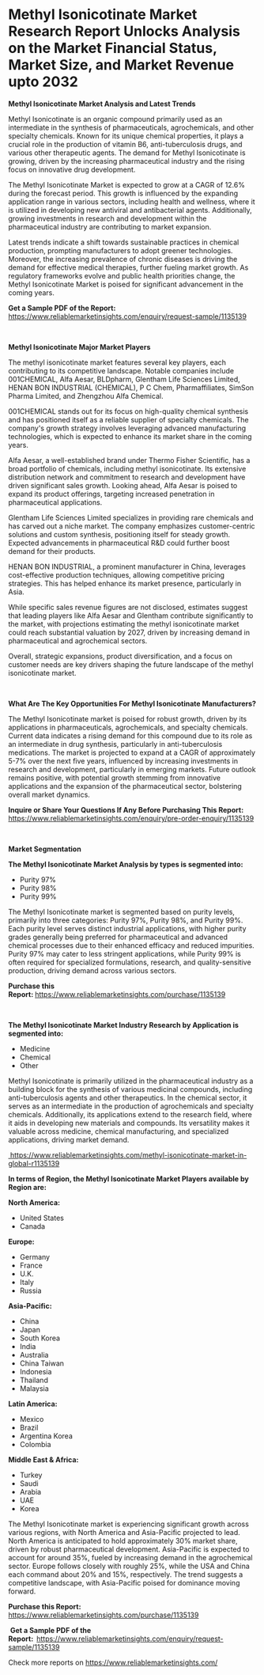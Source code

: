 <p><h1>Methyl Isonicotinate Market Research Report Unlocks Analysis on the Market Financial Status, Market Size, and Market Revenue upto 2032</h1></p><p><strong>Methyl Isonicotinate Market Analysis and Latest Trends</strong></p>
<p><p>Methyl Isonicotinate is an organic compound primarily used as an intermediate in the synthesis of pharmaceuticals, agrochemicals, and other specialty chemicals. Known for its unique chemical properties, it plays a crucial role in the production of vitamin B6, anti-tuberculosis drugs, and various other therapeutic agents. The demand for Methyl Isonicotinate is growing, driven by the increasing pharmaceutical industry and the rising focus on innovative drug development.</p><p>The Methyl Isonicotinate Market is expected to grow at a CAGR of 12.6% during the forecast period. This growth is influenced by the expanding application range in various sectors, including health and wellness, where it is utilized in developing new antiviral and antibacterial agents. Additionally, growing investments in research and development within the pharmaceutical industry are contributing to market expansion. </p><p>Latest trends indicate a shift towards sustainable practices in chemical production, prompting manufacturers to adopt greener technologies. Moreover, the increasing prevalence of chronic diseases is driving the demand for effective medical therapies, further fueling market growth. As regulatory frameworks evolve and public health priorities change, the Methyl Isonicotinate Market is poised for significant advancement in the coming years.</p></p>
<p><strong>Get a Sample PDF of the Report:&nbsp;</strong> <a href="https://www.reliablemarketinsights.com/enquiry/request-sample/1135139?utm_campaign=3040&utm_medium=2&utm_source=Github&utm_content=ia&utm_term=01042025&utm_id=methyl-isonicotinate">https://www.reliablemarketinsights.com/enquiry/request-sample/1135139</a></p>
<p>&nbsp;</p>
<p><strong>Methyl Isonicotinate Major Market Players</strong></p>
<p><p>The methyl isonicotinate market features several key players, each contributing to its competitive landscape. Notable companies include 001CHEMICAL, Alfa Aesar, BLDpharm, Glentham Life Sciences Limited, HENAN BON INDUSTRIAL (CHEMICAL), P C Chem, Pharmaffiliates, SimSon Pharma Limited, and Zhengzhou Alfa Chemical.</p><p>001CHEMICAL stands out for its focus on high-quality chemical synthesis and has positioned itself as a reliable supplier of specialty chemicals. The company's growth strategy involves leveraging advanced manufacturing technologies, which is expected to enhance its market share in the coming years.</p><p>Alfa Aesar, a well-established brand under Thermo Fisher Scientific, has a broad portfolio of chemicals, including methyl isonicotinate. Its extensive distribution network and commitment to research and development have driven significant sales growth. Looking ahead, Alfa Aesar is poised to expand its product offerings, targeting increased penetration in pharmaceutical applications.</p><p>Glentham Life Sciences Limited specializes in providing rare chemicals and has carved out a niche market. The company emphasizes customer-centric solutions and custom synthesis, positioning itself for steady growth. Expected advancements in pharmaceutical R&D could further boost demand for their products.</p><p>HENAN BON INDUSTRIAL, a prominent manufacturer in China, leverages cost-effective production techniques, allowing competitive pricing strategies. This has helped enhance its market presence, particularly in Asia.</p><p>While specific sales revenue figures are not disclosed, estimates suggest that leading players like Alfa Aesar and Glentham contribute significantly to the market, with projections estimating the methyl isonicotinate market could reach substantial valuation by 2027, driven by increasing demand in pharmaceutical and agrochemical sectors.</p><p>Overall, strategic expansions, product diversification, and a focus on customer needs are key drivers shaping the future landscape of the methyl isonicotinate market.</p></p>
<p>&nbsp;</p>
<p><strong>What Are The Key Opportunities For Methyl Isonicotinate Manufacturers?</strong></p>
<p><p>The Methyl Isonicotinate market is poised for robust growth, driven by its applications in pharmaceuticals, agrochemicals, and specialty chemicals. Current data indicates a rising demand for this compound due to its role as an intermediate in drug synthesis, particularly in anti-tuberculosis medications. The market is projected to expand at a CAGR of approximately 5-7% over the next five years, influenced by increasing investments in research and development, particularly in emerging markets. Future outlook remains positive, with potential growth stemming from innovative applications and the expansion of the pharmaceutical sector, bolstering overall market dynamics.</p></p>
<p><strong>Inquire or Share Your Questions If Any Before Purchasing This Report:</strong> <a href="https://www.reliablemarketinsights.com/enquiry/pre-order-enquiry/1135139?utm_campaign=3040&utm_medium=2&utm_source=Github&utm_content=ia&utm_term=01042025&utm_id=methyl-isonicotinate">https://www.reliablemarketinsights.com/enquiry/pre-order-enquiry/1135139</a></p>
<p>&nbsp;</p>
<p><strong>Market Segmentation</strong></p>
<p><strong>The Methyl Isonicotinate Market Analysis by types is segmented into:</strong></p>
<p><ul><li>Purity 97%</li><li>Purity 98%</li><li>Purity 99%</li></ul></p>
<p><p>The Methyl Isonicotinate market is segmented based on purity levels, primarily into three categories: Purity 97%, Purity 98%, and Purity 99%. Each purity level serves distinct industrial applications, with higher purity grades generally being preferred for pharmaceutical and advanced chemical processes due to their enhanced efficacy and reduced impurities. Purity 97% may cater to less stringent applications, while Purity 99% is often required for specialized formulations, research, and quality-sensitive production, driving demand across various sectors.</p></p>
<p><strong>Purchase this Report:&nbsp;</strong><a href="https://www.reliablemarketinsights.com/purchase/1135139?utm_campaign=3040&utm_medium=2&utm_source=Github&utm_content=ia&utm_term=01042025&utm_id=methyl-isonicotinate">https://www.reliablemarketinsights.com/purchase/1135139</a></p>
<p>&nbsp;</p>
<p><strong>The Methyl Isonicotinate Market Industry Research by Application is segmented into:</strong></p>
<p><ul><li>Medicine</li><li>Chemical</li><li>Other</li></ul></p>
<p><p>Methyl Isonicotinate is primarily utilized in the pharmaceutical industry as a building block for the synthesis of various medicinal compounds, including anti-tuberculosis agents and other therapeutics. In the chemical sector, it serves as an intermediate in the production of agrochemicals and specialty chemicals. Additionally, its applications extend to the research field, where it aids in developing new materials and compounds. Its versatility makes it valuable across medicine, chemical manufacturing, and specialized applications, driving market demand.</p></p>
<p><a href="https://www.reliablemarketinsights.com/methyl-isonicotinate-market-in-global-r1135139?utm_campaign=3040&utm_medium=2&utm_source=Github&utm_content=ia&utm_term=01042025&utm_id=methyl-isonicotinate">&nbsp;https://www.reliablemarketinsights.com/methyl-isonicotinate-market-in-global-r1135139</a></p>
<p><strong>In terms of Region, the Methyl Isonicotinate Market Players available by Region are:</strong></p>
<p>
    <p> <strong> North America: </strong>
        <ul>
            <li>United States</li>
            <li>Canada</li>
        </ul>
        </p> 
    <p> <strong> Europe: </strong>
        <ul>
            <li>Germany</li>
            <li>France</li>
            <li>U.K.</li>
            <li>Italy</li>
            <li>Russia</li>
        </ul>
        </p> 
    <p> <strong> Asia-Pacific: </strong>
        <ul>
            <li>China</li>
            <li>Japan</li>
            <li>South Korea</li>
            <li>India</li>
            <li>Australia</li>
            <li>China Taiwan</li>
            <li>Indonesia</li>
            <li>Thailand</li>
            <li>Malaysia</li>
        </ul>
        </p> 
    <p> <strong> Latin America: </strong>
        <ul>
            <li>Mexico</li>
            <li>Brazil</li>
            <li>Argentina Korea</li>
            <li>Colombia</li>
        </ul>
        </p> 
    <p> <strong> Middle East & Africa: </strong>
        <ul>
            <li>Turkey</li>
            <li>Saudi</li>
            <li>Arabia</li>
            <li>UAE</li>
            <li>Korea</li>
        </ul>
    </p>
    </p>
<p><p>The Methyl Isonicotinate market is experiencing significant growth across various regions, with North America and Asia-Pacific projected to lead. North America is anticipated to hold approximately 30% market share, driven by robust pharmaceutical development. Asia-Pacific is expected to account for around 35%, fueled by increasing demand in the agrochemical sector. Europe follows closely with roughly 25%, while the USA and China each command about 20% and 15%, respectively. The trend suggests a competitive landscape, with Asia-Pacific poised for dominance moving forward.</p></p>
<p><strong>Purchase this Report: </strong><a href="https://www.reliablemarketinsights.com/purchase/1135139?utm_campaign=3040&utm_medium=2&utm_source=Github&utm_content=ia&utm_term=01042025&utm_id=methyl-isonicotinate">https://www.reliablemarketinsights.com/purchase/1135139</a></p>
<p>&nbsp;<strong>Get a Sample PDF of the Report:&nbsp;&nbsp;</strong><a href="https://www.reliablemarketinsights.com/enquiry/request-sample/1135139?utm_campaign=3040&utm_medium=2&utm_source=Github&utm_content=ia&utm_term=01042025&utm_id=methyl-isonicotinate">https://www.reliablemarketinsights.com/enquiry/request-sample/1135139</a></p>
<p><strong></strong></p>
<p>Check more reports on <a href="https://www.reliablemarketinsights.com/?utm_campaign=3040&utm_medium=2&utm_source=Github&utm_content=ia&utm_term=01042025&utm_id=methyl-isonicotinate">https://www.reliablemarketinsights.com/</a></p>